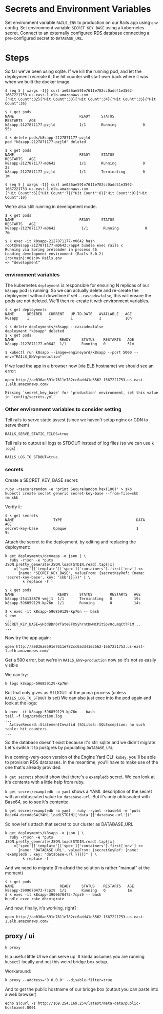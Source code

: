 # Secrets and Environment Variables

Set environment variable `RAILS_ENV` to production on our Rails app using `env` config.
Set environment variable `SECRET_KEY_BASE` using a kubernetes secret.
Connect to an externally configured RDS database connecting a pre-configured secret to `DATABASE_URL`.

# Steps

So far we've been using sqlite. If we kill the running pod, and let the deployment recreate it, the hit counter will start over back where it was when we built the docker image.

    $ seq 5 | xargs -I{} curl ae036ae591e7611e782cc0add41e3562-1667221753.us-east-1.elb.amazonaws.com
    {"Hit Count":32}{"Hit Count":33}{"Hit Count":34}{"Hit Count":35}{"Hit Count":36}

    $ k get pods
    NAME                              READY     STATUS             RESTARTS   AGE
    k8sapp-2127871177-pzjld           1/1       Running            0          55s

    $ k delete pods/k8sapp-2127871177-pzjld
    pod "k8sapp-2127871177-pzjld" deleted

    $ k get pods
    NAME                              READY     STATUS             RESTARTS   AGE
    k8sapp-2127871177-m0642           1/1       Running            0          2s
    k8sapp-2127871177-pzjld           1/1       Terminating        0          1m

    $ seq 5 | xargs -I{} curl ae036ae591e7611e782cc0add41e3562-1667221753.us-east-1.elb.amazonaws.com
    {"Hit Count":6}{"Hit Count":7}{"Hit Count":8}{"Hit Count":9}{"Hit Count":10}

We're also still running in development mode.

    $ k get pods
    NAME                              READY     STATUS             RESTARTS   AGE
    k8sapp-2127871177-m0642            1/1       Running            0          7m

    $ k exec -it k8sapp-2127871177-m0642 bash
    root@k8sapp-2127871177-m0642:/app# bundle exec rails c
    Running via Spring preloader in process 46
    Loading development environment (Rails 5.0.2)
    irb(main):001:0> Rails.env
    => "development"

### environment variables

The kubernetes `deployment` is responsible for ensuring N replicas of our `k8sapp` pod is running. So we can actually delete and re-create the deployment without downtime if set `--cascade=false`, this will ensure the pods are not deleted.  We'll then re-create it with environment variables.

    $ k get deployments
    NAME      DESIRED   CURRENT   UP-TO-DATE   AVAILABLE   AGE
    k8sapp    1         1         1            1           10h

    $ k delete deployments/k8sapp --cascade=false
    deployment "k8sapp" deleted
    $ k get pods
    NAME                     READY     STATUS    RESTARTS   AGE
    k8sapp-2127871177-m0642  1/1       Running   0          51m

    $ kubectl run k8sapp --image=engineyard/k8sapp --port 5000 --env="RAILS_ENV=production"

If we load the app in a browser now (via ELB hostname) we should see an error:

    open http://ae036ae591e7611e782cc0add41e3562-1667221753.us-east-1.elb.amazonaws.com/

    Missing `secret_key_base` for 'production' environment, set this value in `config/secrets.yml`

### Other environment variables to consider setting

Tell rails to serve static assest (since we haven't setup nginx or CDN to serve them)

    RAILS_SERVE_STATIC_FILES=true

Tell rails to output all logs to STDOUT instead of log files (so we can use `k logs`)

    RAILS_LOG_TO_STDOUT=true

### secrets

Create a SECRET_KEY_BASE secret:

    ruby -rsecurerandom -e "print SecureRandom.hex(100)" > skb
    kubectl create secret generic secret-key-base --from-file=skb
    rm skb

Verify it:

    $ k get secrets
    NAME                  TYPE                                  DATA      AGE
    secret-key-base       Opaque                                1         5s

Attach the secret to the deployment, by editing and replacing the deployment:

    k get deployments/demoapp -o json | \
      ruby -rjson -e "puts JSON.pretty_generate(JSON.load(STDIN.read).tap{|x|
        x['spec']['template']['spec']['containers'].first['env'] <<
          {name: 'SECRET_KEY_BASE', valueFrom: {secretKeyRef: {name: 'secret-key-base', key: 'skb'}}}})" | \
            k replace -f -

    $ k get pods
    NAME                    READY     STATUS        RESTARTS   AGE
    k8sapp-254138870-vmjj1  1/1       Terminating   0          19s
    k8sapp-596859129-kp76n  1/1       Running       0          14s

    $ k exec -it k8sapp-596859129-kp76n -- bash
    $ env
    ...
    SECRET_KEY_BASE=yH3dBDn6YTate8FXSyhrntDwMCPitSpv0cLmqCtTF1M...
    ...

Now try the app again:

    open http://ae036ae591e7611e782cc0add41e3562-1667221753.us-east-1.elb.amazonaws.com/

Get a 500 error, but we're in `RAILS_ENV=production` now so it's not so easily visible

We can try:

    k logs k8sapp-596859129-kp76n

But that only gives us STDOUT of the puma process (unless `RAILS_LOG_TO_STDOUT` is set)
We can also just exec into the pod again and look at the logs:

    k exec -it k8sapp-596859129-kp76n -- bash
    tail -f log/production.log
    ...
      ActiveRecord::StatementInvalid (SQLite3::SQLException: no such table: hit_counters
    ...

So the database doesn't exist because it's still sqlite and we didn't migrate. Let's switch it to postgres by populating `DATABASE_URL`

In a coming-very-soon version of the Engine Yard CLI: `kubey`, you'll be able to provision RDS databases. In the meantime, you'll have to make use of the one that's already provided.

`k get secrets` should show that there's a `exampledb` secret. We can look at it's contents with a little help from ruby.

`k get secret/exampledb -o yaml` shows a YAML description of the secret with an obfuscated value for `database-url`. But it's only obfuscated with Base64, so to see it's contents:

    k get secret/exampledb -o yaml | ruby -ryaml -rbase64 -e "puts Base64.decode64(YAML.load(STDIN)['data']['database-url'])"

So now let's attach that secret to our cluster as DATABASE_URL

    k get deployments/k8sapp -o json | \
      ruby -rjson -e "puts JSON.pretty_generate(JSON.load(STDIN.read).tap{|x|
        x['spec']['template']['spec']['containers'].first['env'] <<
          {name: 'DATABASE_URL', valueFrom: {secretKeyRef: {name: 'exampledb', key: 'database-url'}}}})" | \
            k replace -f -

And we need to migrate (I'm afraid the solution is rather "manual" at the moment)

    $ k get pods
    NAME                     READY     STATUS    RESTARTS   AGE
    k8sapp-3909670473-7cpz9  1/1       Running   0          1m
    $ k exec -it k8sapp-3909670473-7cpz9 -- bash
    bundle exec rake db:migrate

And now, finally, it's working, right?

    open http://ae036ae591e7611e782cc0add41e3562-1667221753.us-east-1.elb.amazonaws.com/

## proxy / ui

    k proxy

Is a useful little UI we can serve up. It kinda assumes you are running `kubectl` locally and not this weird bridge box setup.

Workaround:

    k proxy --address='0.0.0.0' --disable-filter=true

And to get the public hostname of our bridge box (output you can paste into a web browser)

    echo $(curl -s http://169.254.169.254/latest/meta-data/public-hostname):8001
